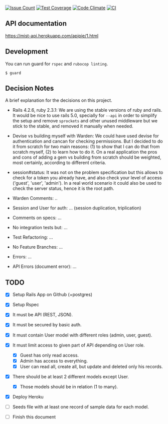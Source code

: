 [![Issue Count](https://codeclimate.com/repos/5770ad2787e992006c002f20/badges/c8bef36bd9fe94cc209b/issue_count.svg)](https://codeclimate.com/repos/5770ad2787e992006c002f20/feed)
[![Test Coverage](https://codeclimate.com/repos/5770ad2787e992006c002f20/badges/c8bef36bd9fe94cc209b/coverage.svg)](https://codeclimate.com/repos/5770ad2787e992006c002f20/coverage)
[![Code Climate](https://codeclimate.com/repos/5770ad2787e992006c002f20/badges/c8bef36bd9fe94cc209b/gpa.svg)](https://codeclimate.com/repos/5770ad2787e992006c002f20/feed)
[![CI](https://circleci.com/gh/Fabs/mysterious-ruby.svg?style=shield&circle-token=7747d26213bdd9d2460d4322a886dcdb89ed7781)]()

## API documentation
https://mist-api.herokuapp.com/apipie/1.html

## Development

You can run guard for `rspec` and `rubocop linting`. 
```
$ guard
```

## Decision Notes
A brief explanation for the decisions on this project.

- Rails 4.2.6, ruby 2.3.1: We are using the stable versions of ruby and 
rails. It would be nice to use rails 5.0, specially for `--api` in order
to simplify the setup and remove `sprockets` and other unused middleware
but we stick to the stable, and removed it manually when needed.

- Devise vs building myself with Warden: We could have used devise for
authentication and cancan for checking permissions. But I decided to do
it from scratch for two main reasons: (1) to show that I can do that
from scratch myself, (2) to learn how to do it. On a real application 
the pros and cons of adding a gem vs building from scratch should be 
weighted, most certainly,  according to different criteria. 

- session#status: It was not on the problem specification but this 
allows to check for a token you already have, and also check your level
of access ('guest', 'user', 'admin'). In a real world scenario it could
also be used to check the server status, hence it is the root path.

- Warden Comments: .. 

- Session and User for auth: ... (session duplication, triplication)

- Comments on specs: ... 

- No integration tests but: ...

- Test Refactoring: ...

- No Feature Branches: ...

- Errors: ...
- API Errors (document error): ...

## TODO
- [x] Setup Rails App on Github (+postgres)
- [x] Setup Rspec

- [x] It must be API (REST, JSON).
- [x] It must be secured by basic auth.
- [x] It must contain User model with different roles (admin, user, guest).
- [x] It must limit access to given part of API depending on User role.
    - [x] Guest has only read access.
    - [x] Admin has access to everything.
    - [x] User can read all, create all, but update and deleted only his records.
- [x] There should be at least 2 different models except User.
    - [x] Those models should be in relation (1 to many).
- [x] Deploy Heroku
- [ ] Seeds file with at least one record of sample data for each model.
- [ ] Finish this document
